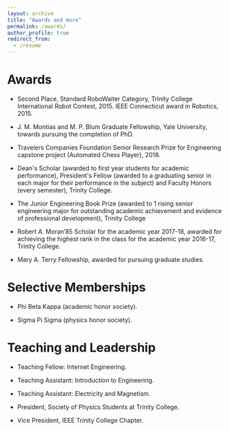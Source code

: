 ```yaml
---
layout: archive
title: "Awards and more"
permalink: /awards/
author_profile: true
redirect_from:
  - /resume
---
```


<!-- {% include base_path %} -->




Awards
======

* Second Place, Standard RoboWaiter Category, Trinity College International Robot Contest, 2015. IEEE Connecticut award in Robotics, 2015.

* J. M. Montias and M. P. Blum Graduate Fellowship, Yale University, towards pursuing the completion of PhD.

* Travelers Companies Foundation Senior Research Prize for Engineering capstone project (Automated Chess Player), 2018.

* Dean's Scholar (awarded to first year students for academic performance),  President's Fellow (awarded to a graduating senior in each major for their performance in the subject) and Faculty Honors (every semester), Trinity College.

* The Junior Engineering Book Prize (awarded to 1 rising senior engineering major for outstanding academic achievement and evidence of professional development), Trinity College

* Robert A. Moran’85 Scholar for the academic year 2017-18,  awarded for achieving the highest rank in the class for the academic year 2016-17, Trinity College.

* Mary A. Terry Fellowship, awarded for pursuing graduate studies.


Selective Memberships
======

* Phi Beta Kappa (academic honor society).

* Sigma Pi Sigma (physics honor society).


Teaching and Leadership
======

* Teaching Fellow: Internet Engineering. 

* Teaching Assistant: Introduction to Engineering.

* Teaching Assistant: Electricity and Magnetism.

* President, Society of Physics Students at Trinity College.

* Vice President, IEEE Trinity College Chapter.

